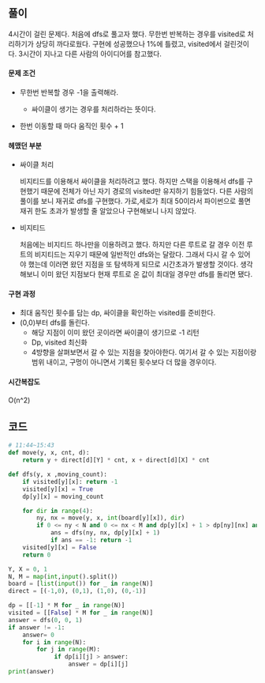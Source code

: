 ## 풀이

4시간이 걸린 문제다. 처음에 dfs로 풀고자 했다. 무한번 반복하는 경우를 visited로 처리하기가 상당히 까다로웠다. 구현에 성공했으나 1%에 틀렸고, visited에서 걸린것이다. 3시간이 지나고 다른 사람의 아이디어를 참고했다.



#### 문제 조건

- 무한번 반복할 경우 -1을 출력해라.
  - 싸이클이 생기는 경우를 처리하라는 뜻이다.

- 한번 이동할 때 마다 움직인 횟수 + 1



#### 헤맸던 부분

- 싸이클 처리

  비지티드를 이용해서 싸이클을 처리하려고 했다. 하지만 스택을 이용해서 dfs를 구현했기 때문에 전체가 아닌 자기 경로의 visited만 유지하기 힘들었다. 다른 사람의 풀이를 보니 재귀로 dfs를 구현했다. 가로,세로가 최대 50이라서 파이썬으로 풀면 재귀 한도 초과가 발생할 줄 알았으나 구현해보니 나지 않았다.

- 비지티드

  처음에는 비지티드 하나만을 이용하려고 했다. 하지만 다른 루트로 갈 경우 이전 루트의 비지티드는 지우기 때문에 일반적인 dfs와는 달랐다. 그래서 다시 갈 수 있어야 했는데 이러면 왔던 지점을 또 탐색하게 되므로 시간초과가 발생할 것이다. 생각해보니 이미 왔던 지점보다 현재 루트로 온 값이 최대일  경우만 dfs를 돌리면 됐다.



#### 구현 과정

- 최대 움직인 횟수를 담는 dp, 싸이클을 확인하는 visited를 준비한다.
- (0,0)부터 dfs를 돌린다.
  - 해당 지점이 이미 왔던 곳이라면 싸이클이 생기므로 -1 리턴
  - Dp, visited 최신화
  - 4방향을 살펴보면서 갈 수 있는 지점을 찾아야한다. 여기서 갈 수 있는 지점이랑 범위 내이고, 구멍이 아니면서 기록된 횟수보다 더 많을 경우이다.



#### 시간복잡도

O(n^2)



## 코드

```python
# 11:44~15:43
def move(y, x, cnt, d):
    return y + direct[d][Y] * cnt, x + direct[d][X] * cnt

def dfs(y, x ,moving_count):
    if visited[y][x]: return -1
    visited[y][x] = True
    dp[y][x] = moving_count

    for dir in range(4):
        ny, nx = move(y, x, int(board[y][x]), dir)
        if 0 <= ny < N and 0 <= nx < M and dp[y][x] + 1 > dp[ny][nx] and board[ny][nx] != 'H':
            ans = dfs(ny, nx, dp[y][x] + 1)
            if ans == -1: return -1
    visited[y][x] = False
    return 0

Y, X = 0, 1
N, M = map(int,input().split())
board = [list(input()) for _ in range(N)]
direct = [(-1,0), (0,1), (1,0), (0,-1)]

dp = [[-1] * M for _ in range(N)]
visited = [[False] * M for _ in range(N)]
answer = dfs(0, 0, 1)
if answer != -1:
    answer= 0
    for i in range(N):
        for j in range(M):
             if dp[i][j] > answer:
                 answer = dp[i][j]
print(answer)
```

